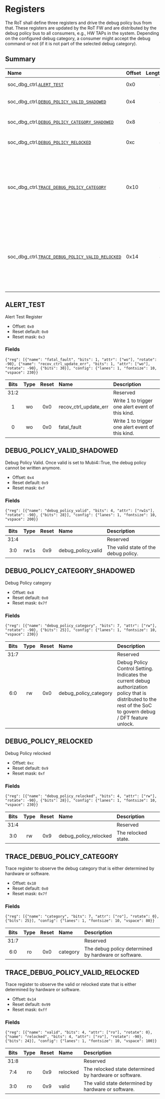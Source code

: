# Registers

The RoT shall define three registers and drive the debug policy bus from that.
These registers are updated by the RoT FW and are distributed by the debug policy bus to all consumers, e.g., HW TAPs in the system.
Depending on the configured debug category, a consumer might accept the debug command or not (if it is not part of the selected debug category).

<!-- BEGIN CMDGEN util/regtool.py -d ./hw/ip/soc_dbg_ctrl/data/soc_dbg_ctrl.hjson -->
## Summary

| Name                                                                                   | Offset   |   Length | Description                                                                                              |
|:---------------------------------------------------------------------------------------|:---------|---------:|:---------------------------------------------------------------------------------------------------------|
| soc_dbg_ctrl.[`ALERT_TEST`](#alert_test)                                               | 0x0      |        4 | Alert Test Register                                                                                      |
| soc_dbg_ctrl.[`DEBUG_POLICY_VALID_SHADOWED`](#debug_policy_valid_shadowed)             | 0x4      |        4 | Debug Policy Valid.                                                                                      |
| soc_dbg_ctrl.[`DEBUG_POLICY_CATEGORY_SHADOWED`](#debug_policy_category_shadowed)       | 0x8      |        4 | Debug Policy category                                                                                    |
| soc_dbg_ctrl.[`DEBUG_POLICY_RELOCKED`](#debug_policy_relocked)                         | 0xc      |        4 | Debug Policy relocked                                                                                    |
| soc_dbg_ctrl.[`TRACE_DEBUG_POLICY_CATEGORY`](#trace_debug_policy_category)             | 0x10     |        4 | Trace register to observe the debug category that is either determined by hardware or software.          |
| soc_dbg_ctrl.[`TRACE_DEBUG_POLICY_VALID_RELOCKED`](#trace_debug_policy_valid_relocked) | 0x14     |        4 | Trace register to observe the valid or relocked state that is either determined by hardware or software. |

## ALERT_TEST
Alert Test Register
- Offset: `0x0`
- Reset default: `0x0`
- Reset mask: `0x3`

### Fields

```wavejson
{"reg": [{"name": "fatal_fault", "bits": 1, "attr": ["wo"], "rotate": -90}, {"name": "recov_ctrl_update_err", "bits": 1, "attr": ["wo"], "rotate": -90}, {"bits": 30}], "config": {"lanes": 1, "fontsize": 10, "vspace": 230}}
```

|  Bits  |  Type  |  Reset  | Name                  | Description                                      |
|:------:|:------:|:-------:|:----------------------|:-------------------------------------------------|
|  31:2  |        |         |                       | Reserved                                         |
|   1    |   wo   |   0x0   | recov_ctrl_update_err | Write 1 to trigger one alert event of this kind. |
|   0    |   wo   |   0x0   | fatal_fault           | Write 1 to trigger one alert event of this kind. |

## DEBUG_POLICY_VALID_SHADOWED
Debug Policy Valid.
Once valid is set to Mubi4::True, the debug policy cannot be written anymore.
- Offset: `0x4`
- Reset default: `0x9`
- Reset mask: `0xf`

### Fields

```wavejson
{"reg": [{"name": "debug_policy_valid", "bits": 4, "attr": ["rw1s"], "rotate": -90}, {"bits": 28}], "config": {"lanes": 1, "fontsize": 10, "vspace": 200}}
```

|  Bits  |  Type  |  Reset  | Name               | Description                          |
|:------:|:------:|:-------:|:-------------------|:-------------------------------------|
|  31:4  |        |         |                    | Reserved                             |
|  3:0   |  rw1s  |   0x9   | debug_policy_valid | The valid state of the debug policy. |

## DEBUG_POLICY_CATEGORY_SHADOWED
Debug Policy category
- Offset: `0x8`
- Reset default: `0x0`
- Reset mask: `0x7f`

### Fields

```wavejson
{"reg": [{"name": "debug_policy_category", "bits": 7, "attr": ["rw"], "rotate": -90}, {"bits": 25}], "config": {"lanes": 1, "fontsize": 10, "vspace": 230}}
```

|  Bits  |  Type  |  Reset  | Name                  | Description                                                                                                                                                     |
|:------:|:------:|:-------:|:----------------------|:----------------------------------------------------------------------------------------------------------------------------------------------------------------|
|  31:7  |        |         |                       | Reserved                                                                                                                                                        |
|  6:0   |   rw   |   0x0   | debug_policy_category | Debug Policy Control Setting. Indicates the current debug authorization policy that is distributed to the rest of the SoC to govern debug / DFT feature unlock. |

## DEBUG_POLICY_RELOCKED
Debug Policy relocked
- Offset: `0xc`
- Reset default: `0x9`
- Reset mask: `0xf`

### Fields

```wavejson
{"reg": [{"name": "debug_policy_relocked", "bits": 4, "attr": ["rw"], "rotate": -90}, {"bits": 28}], "config": {"lanes": 1, "fontsize": 10, "vspace": 230}}
```

|  Bits  |  Type  |  Reset  | Name                  | Description         |
|:------:|:------:|:-------:|:----------------------|:--------------------|
|  31:4  |        |         |                       | Reserved            |
|  3:0   |   rw   |   0x9   | debug_policy_relocked | The relocked state. |

## TRACE_DEBUG_POLICY_CATEGORY
Trace register to observe the debug category that is either determined by hardware or software.
- Offset: `0x10`
- Reset default: `0x0`
- Reset mask: `0x7f`

### Fields

```wavejson
{"reg": [{"name": "category", "bits": 7, "attr": ["ro"], "rotate": 0}, {"bits": 25}], "config": {"lanes": 1, "fontsize": 10, "vspace": 80}}
```

|  Bits  |  Type  |  Reset  | Name     | Description                                          |
|:------:|:------:|:-------:|:---------|:-----------------------------------------------------|
|  31:7  |        |         |          | Reserved                                             |
|  6:0   |   ro   |   0x0   | category | The debug policy determined by hardware or software. |

## TRACE_DEBUG_POLICY_VALID_RELOCKED
Trace register to observe the valid or relocked state that is either determined by hardware or software.
- Offset: `0x14`
- Reset default: `0x99`
- Reset mask: `0xff`

### Fields

```wavejson
{"reg": [{"name": "valid", "bits": 4, "attr": ["ro"], "rotate": 0}, {"name": "relocked", "bits": 4, "attr": ["ro"], "rotate": -90}, {"bits": 24}], "config": {"lanes": 1, "fontsize": 10, "vspace": 100}}
```

|  Bits  |  Type  |  Reset  | Name     | Description                                            |
|:------:|:------:|:-------:|:---------|:-------------------------------------------------------|
|  31:8  |        |         |          | Reserved                                               |
|  7:4   |   ro   |   0x9   | relocked | The relocked state determined by hardware or software. |
|  3:0   |   ro   |   0x9   | valid    | The valid state determined by hardware or software.    |


<!-- END CMDGEN -->
